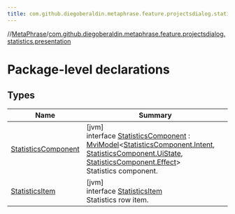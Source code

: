 ```yaml
---
title: com.github.diegoberaldin.metaphrase.feature.projectsdialog.statistics.presentation
---
```

//[MetaPhrase](../../index.html)/[com.github.diegoberaldin.metaphrase.feature.projectsdialog.statistics.presentation](index.html)



# Package-level declarations



## Types


| Name | Summary |
|---|---|
| [StatisticsComponent](-statistics-component/index.html) | [jvm]<br>interface [StatisticsComponent](-statistics-component/index.html) : [MviModel](../com.github.diegoberaldin.metaphrase.core.common.architecture/-mvi-model/index.html)&lt;[StatisticsComponent.Intent](-statistics-component/-intent/index.html), [StatisticsComponent.UiState](-statistics-component/-ui-state/index.html), [StatisticsComponent.Effect](-statistics-component/-effect/index.html)&gt; <br>Statistics component. |
| [StatisticsItem](-statistics-item/index.html) | [jvm]<br>interface [StatisticsItem](-statistics-item/index.html)<br>Statistics row item. |


